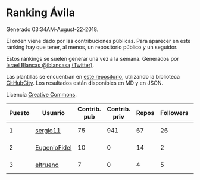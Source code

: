 # Ranking Ávila

Generado 03:34AM-August-22-2018.

El orden viene dado por las contribuciones públicas. Para aparecer en este ránking hay que tener, al menos, un repositorio público y un seguidor.

Estos ránkings se suelen generar una vez a la semana. Generados por [Israel Blancas @iblancasa](https://github.com/iblancasa/) [(Twitter)](https://twitter.com/iblancasa).

Las plantillas se encuentran en [este repositorio](https://github.com/iblancasa/GH-Spanish-Ranking), utilizando la biblioteca [GitHubCity](https://github.com/iblancasa/GitHubCity). Los resultados están disponibles en MD y en JSON.

Licencia [Creative Commons](https://creativecommons.org/licenses/by/4.0/).

| Puesto   |  Usuario  | Contrib. pub | Contrib. priv |Repos| Followers | Desde |  Avatar  |
|----------|-----------|--------------|---------------|-----|-----------|-------|----------|
|1|[sergio11](https://github.com/sergio11)|75|941|67|26|2014-03-19|![sergio11]()|
|2|[EugenioFidel](https://github.com/EugenioFidel)|10|0|14|2|2015-06-01|![EugenioFidel]()|
|3|[eltrueno](https://github.com/eltrueno)|7|0|4|5|2015-04-06|![eltrueno]()|
